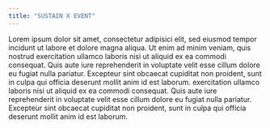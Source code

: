 ```yaml
---
title: "SUSTAIN X EVENT"
---
```


Lorem ipsum dolor sit amet, consectetur adipisici elit, sed eiusmod tempor
incidunt ut labore et dolore magna aliqua. Ut enim ad minim veniam, quis nostrud
exercitation ullamco laboris nisi ut aliquid ex ea commodi consequat. Quis aute
iure reprehenderit in voluptate velit esse cillum dolore eu fugiat nulla
pariatur. Excepteur sint obcaecat cupiditat non proident, sunt in culpa qui
officia deserunt mollit anim id est laborum. exercitation ullamco laboris nisi
ut aliquid ex ea commodi consequat. Quis aute iure reprehenderit in voluptate
velit esse cillum dolore eu fugiat nulla pariatur. Excepteur sint obcaecat
cupiditat non proident, sunt in culpa qui officia deserunt mollit anim id est
laborum.
